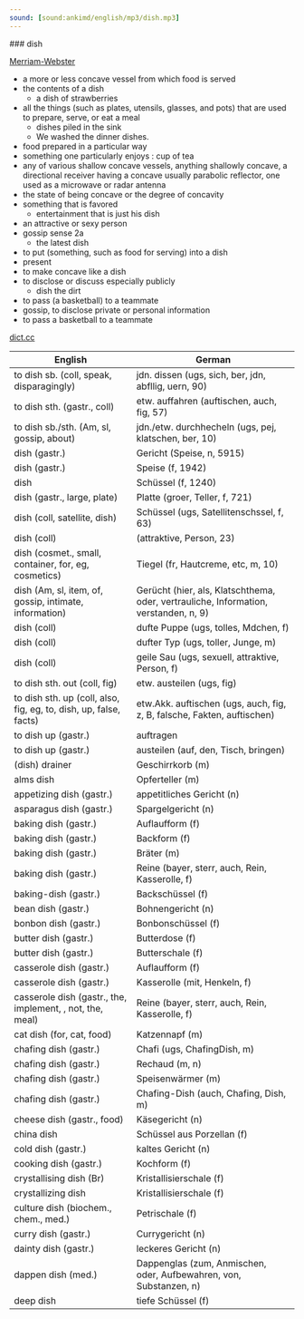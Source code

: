 ```yaml
---
sound: [sound:ankimd/english/mp3/dish.mp3]
---
```


\### dish

[Merriam-Webster](https://www.merriam-webster.com/dictionary/dish)

- a more or less concave vessel from which food is served
- the contents of a dish
    - a dish of strawberries
- all the things (such as plates, utensils, glasses, and pots) that are used to prepare, serve, or eat a meal
    - dishes piled in the sink
    - We washed the dinner dishes.
- food prepared in a particular way
- something one particularly enjoys : cup of tea
- any of various shallow concave vessels, anything shallowly concave, a directional receiver having a concave usually parabolic reflector, one used as a microwave or radar antenna
- the state of being concave or the degree of concavity
- something that is favored
    - entertainment that is just his dish
- an attractive or sexy person
- gossip sense 2a
    - the latest dish
- to put (something, such as food for serving) into a dish
- present
- to make concave like a dish
- to disclose or discuss especially publicly
    - dish the dirt
- to pass (a basketball) to a teammate
- gossip, to disclose private or personal information
- to pass a basketball to a teammate

[dict.cc](https://www.dict.cc/dish)

| English        | German       |
| -------------- | ------------ |
| to dish sb. (coll, speak, disparagingly) | jdn. dissen (ugs, sich, ber, jdn, abfllig, uern, 90) |
| to dish sth. (gastr., coll) | etw. auffahren (auftischen, auch, fig, 57) |
| to dish sb./sth. (Am, sl, gossip, about) | jdn./etw. durchhecheln (ugs, pej, klatschen, ber, 10) |
| dish (gastr.) | Gericht (Speise, n, 5915) |
| dish (gastr.) | Speise (f, 1942) |
| dish | Schüssel (f, 1240) |
| dish (gastr., large, plate) | Platte (groer, Teller, f, 721) |
| dish (coll, satellite, dish) | Schüssel (ugs, Satellitenschssel, f, 63) |
| dish (coll) |  (attraktive, Person, 23) |
| dish (cosmet., small, container, for, eg, cosmetics) | Tiegel (fr, Hautcreme, etc, m, 10) |
| dish (Am, sl, item, of, gossip, intimate, information) | Gerücht (hier, als, Klatschthema, oder, vertrauliche, Information, verstanden, n, 9) |
| dish (coll) | dufte Puppe (ugs, tolles, Mdchen, f) |
| dish (coll) | dufter Typ (ugs, toller, Junge, m) |
| dish (coll) | geile Sau (ugs, sexuell, attraktive, Person, f) |
| to dish sth. out (coll, fig) | etw. austeilen (ugs, fig) |
| to dish sth. up (coll, also, fig, eg, to, dish, up, false, facts) | etw.Akk. auftischen (ugs, auch, fig, z, B, falsche, Fakten, auftischen) |
| to dish up (gastr.) | auftragen |
| to dish up (gastr.) | austeilen (auf, den, Tisch, bringen) |
| (dish) drainer | Geschirrkorb (m) |
| alms dish | Opferteller (m) |
| appetizing dish (gastr.) | appetitliches Gericht (n) |
| asparagus dish (gastr.) | Spargelgericht (n) |
| baking dish (gastr.) | Auflaufform (f) |
| baking dish (gastr.) | Backform (f) |
| baking dish (gastr.) | Bräter (m) |
| baking dish (gastr.) | Reine (bayer, sterr, auch, Rein, Kasserolle, f) |
| baking-dish (gastr.) | Backschüssel (f) |
| bean dish (gastr.) | Bohnengericht (n) |
| bonbon dish (gastr.) | Bonbonschüssel (f) |
| butter dish (gastr.) | Butterdose (f) |
| butter dish (gastr.) | Butterschale (f) |
| casserole dish (gastr.) | Auflaufform (f) |
| casserole dish (gastr.) | Kasserolle (mit, Henkeln, f) |
| casserole dish (gastr., the, implement, , not, the, meal) | Reine (bayer, sterr, auch, Rein, Kasserolle, f) |
| cat dish (for, cat, food) | Katzennapf (m) |
| chafing dish (gastr.) | Chafi (ugs, ChafingDish, m) |
| chafing dish (gastr.) | Rechaud (m, n) |
| chafing dish (gastr.) | Speisenwärmer (m) |
| chafing dish (gastr.) | Chafing-Dish (auch, Chafing, Dish, m) |
| cheese dish (gastr., food) | Käsegericht (n) |
| china dish | Schüssel aus Porzellan (f) |
| cold dish (gastr.) | kaltes Gericht (n) |
| cooking dish (gastr.) | Kochform (f) |
| crystallising dish (Br) | Kristallisierschale (f) |
| crystallizing dish | Kristallisierschale (f) |
| culture dish (biochem., chem., med.) | Petrischale (f) |
| curry dish (gastr.) | Currygericht (n) |
| dainty dish (gastr.) | leckeres Gericht (n) |
| dappen dish (med.) | Dappenglas (zum, Anmischen, oder, Aufbewahren, von, Substanzen, n) |
| deep dish | tiefe Schüssel (f) |

